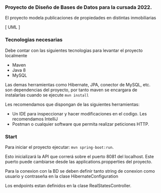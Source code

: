 ### Proyecto de Diseño de Bases de Datos para la cursada 2022. 

El proyecto modela publicaciones de propiedades en distintas inmobiliarias

[ UML ]

### Tecnologias necesarias

Debe contar con las siguientes tecnologias para levantar el proyecto localmente

* Maven 
* Java 8 
* MySQL

Las demas herramientas como Hibernate, JPA, conector de MySQL, etc. son dependencias del proyecto, por tanto maven se encargara de instalarlas cuando se ejecute `mvn install`

Les recomendamos que dispongan de las siguientes herramientas:

* Un IDE para inspeccionar y hacer modificaciones en el codigo. Les recomendamos IntelliJ
* Postman o cualquier software que permita realizar peticiones HTTP.

### Start

Para iniciar el proyecto ejecutar: `mvn spring-boot:run`.

Esto inicializará la API que correrá sobre el puerto 8081 del localhost. Este puerto puede cambiarse desde las applications.propperties del proyecto.

Para la conexion con la BD se deben definir tanto string de conexion como usuario y contraseña en la clase HibernateConfiguration

Los endpoints estan definidos en la clase RealStatesController.
